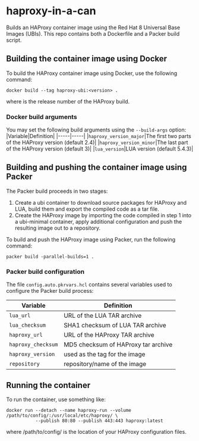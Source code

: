 # haproxy-in-a-can

Builds an HAProxy container image using the Red Hat 8 Universal Base Images (UBIs). This repo contains both a Dockerfile
and a Packer build script.

## Building the container image using Docker
To build the HAProxy container image using Docker, use the following command:
```
docker build --tag haproxy-ubi:<version> .
```
where <version> is the release number of the HAProxy build.

### Docker build arguments
You may set the following build arguments using the `--build-args` option:
|Variable|Definition|
|-----|-----|
|`haproxy_version_major`|The first two parts of the HAProxy version (default 2.4)|
|`haproxy_version_minor`|The last part of the HAProxy version (default 3)|
|`lua_version`|LUA version (default 5.4.3)|

## Building and pushing the container image using Packer
The Packer build proceeds in two stages:
1. Create a ubi container to download source packages for HAProxy and LUA, build them and
export the compiled code as a tar file.
2. Create the HAProxy image by importing the code compiled in step 1 into a ubi-minimal
container, apply additional configuration and push the resulting image out to a repository.

To build and push the HAProxy image using Packer, run the following command:
```
packer build -parallel-builds=1 .
```
### Packer build configuration
The file `config.auto.pkrvars.hcl` contains several variables used to configure the Packer build
process:

|Variable|Definition|
|-----|-----|
|`lua_url`|URL of the LUA TAR archive|
|`lua_checksum`|SHA1 checksum of LUA TAR archive|
|`haproxy_url`|URL of the HAProxy TAR archive|
|`haproxy_checksum`|MD5 checksum of HAProxy tar archive|
|`haproxy_version`|used as the tag for the image|
|`repository`|repository/name of the image|

## Running the container
To run the container, use something like:
```
docker run --detach --name haproxy-run --volume /path/to/config/:/usr/local/etc/haproxy/ \
           --publish 80:80 --publish 443:443 haproxy:latest
```
where /path/to/config/ is the location of your HAProxy configuration files.